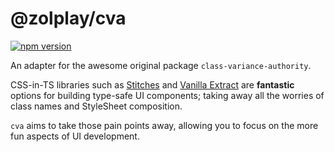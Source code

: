 # @zolplay/cva

[![npm version](https://badge.fury.io/js/%40zolplay%2Fcva.svg)](https://badge.fury.io/js/%40zolplay%2Fcva)

An adapter for the awesome original package `class-variance-authority`.

CSS-in-TS libraries such as [Stitches](https://stitches.dev/docs/variants) and [Vanilla Extract](https://vanilla-extract.style/documentation/) are **fantastic** options for building type-safe UI components; taking away all the worries of class names and StyleSheet composition.

`cva` aims to take those pain points away, allowing you to focus on the more fun aspects of UI development.

